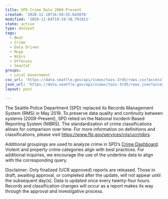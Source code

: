 ```yaml
---
title: SPD Crime Data 2008-Present
created: '2020-11-10T16:59:55.643076'
modified: '2020-12-04T19:19:38.791911'
state: active
type: dataset
tags:
  - Beat
  - Crime
  - Data Driven
  - Mcpp
  - Nibrs
  - Offenses
  - Seastat
groups:
  - Local Government
csv_url: 'https://data.seattle.gov/api/views/tazs-3rd5/rows.csv?accessType=DOWNLOAD'
json_url: 'https://data.seattle.gov/api/views/tazs-3rd5/rows.json?accessType=DOWNLOAD'
layout: post

---
```

The Seattle Police Department (SPD) replaced its Records Management System (RMS) in May 2019. To preserve data quality and continuity between systems (2008-Present), SPD relied on the National Incident-Based Reporting System (NIBRS). The standardization of crime classifications allows for comparison over time. For more information on definitions and classifications, please visit https://www.fbi.gov/services/cjis/ucr/nibrs. 

Additional groupings are used to analyze crime in SPD’s <a href="http://www.seattle.gov/police/information-and-data/crime-dashboard">Crime Dashboard</a>. Violent and property crime categories align with best practices. For additional inquiries, we encourage the use of the underline data to align with the corresponding query. 

Disclaimer: Only finalized (UCR approved) reports are released. Those in draft, awaiting approval, or completed after the update, will not appear until the subsequent day(s). Data is updated once every twenty-four hours. Records and classification changes will occur as a report makes its way through the approval and investigative process.
